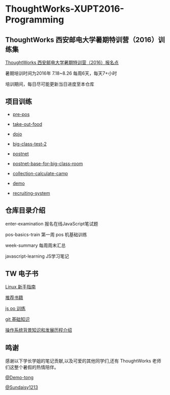 # ThoughtWorks-XUPT2016-Programming

## ThoughtWorks 西安邮电大学暑期特训营（2016）训练集

[ThoughtWorks 西安邮电大学暑期特训营（2016）报名点](https://jinshuju.net/f/rHT9Fo)

暑期培训时间为2016年 7.18~8.26 每周6天，每天7+小时

培训期间，每日尽可能更新当日进度至本仓库

## 项目训练

* [pre-pos](https://github.com/twa-camp/pre-pos)

* [take-out-food](https://github.com/freewind/take-out-food)

* [dojo](https://github.com/hkliya/dojo)

* [big-class-test-2](https://github.com/twa-camp-2016/big-class-test-2)

* [postnet](https://github.com/linwenjun/postnet)

* [postnet-base-for-big-class-room](https://github.com/twa-camp-2016/postnet-base-for-big-classroom)

* [collection-calculate-camp](https://github.com/iamcoach/collection-calculate-camp)

* [demo]()

* [recruiting-system](https://github.com/thoughtworks-academy/recruiting-system)

## 仓库目录介绍

enter-examination
    报名在线JavaScript笔试题

pos-basics-train
    第一周 pos 机基础训练

week-summary
    每周周末汇总

javascript-learning
    JS学习笔记
    
## TW 电子书

[Linux 新手指南](http://thoughtworks-academy.github.io/linux-guide/zh-hans/)

[推荐书籍](https://github.com/iamcoach/books)

[js oo 训练](https://github.com/iamcoach/oo-basic-step-by-step)

[git 基础知识](https://github.com/iamcoach/git)

[操作系统背景知识和发展历程介绍](https://github.com/iamcoach/os-intro)

## 鸣谢

感谢以下学长学姐的笔记贡献,以及可爱的其他同学们,还有 ThoughtWorks 老师们这整个暑假的热情陪伴。

[@Demo-tong](https://github.com/Demo-tong)

[@Sundaisy1213](https://github.com/Sundaisy1213)
